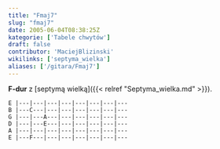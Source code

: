 ```yaml
---
title: "Fmaj7"
slug: "fmaj7"
date: 2005-06-04T08:38:25Z
kategorie: ['Tabele chwytów']
draft: false
contributor: 'MaciejBlizinski'
wikilinks: ['septyma_wielka']
aliases: ['/gitara/Fmaj7']
---
```

**F-dur** z [septymą wielką]({{< relref "Septyma_wielka.md" >}}).

    E |---|---|---|---|---|---|---|---
    B |---C---|---|---|---|---|---|---
    G |---|---A---|---|---|---|---|---
    D |---|---E---|---|---|---|---|---
    A |---|---|---|---|---|---|---|---
    E |---F---|---|---|---|---|---|---

